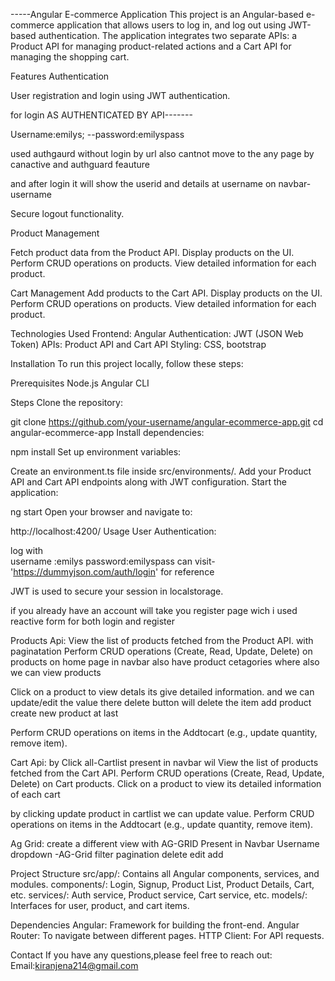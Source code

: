 -----Angular E-commerce Application
This project is an Angular-based e-commerce application that allows users to  log in, and log out using JWT-based authentication. The application integrates two separate APIs: a Product API for managing product-related actions and a Cart API for managing the shopping cart.
 
Features
Authentication
 
User registration and login using JWT authentication.

for login    AS AUTHENTICATED BY API------- 

 Username:emilys;
--password:emilyspass

used authgaurd without login by url also cantnot move to the any page by canactive and authguard feauture

and after login it will show the userid and details at username on navbar- username



Secure logout functionality.
 
Product Management
 
Fetch product data from the Product API.
Display products on the UI.
Perform CRUD operations on products.
View detailed information for each product.
 
Cart Management
Add products to the Cart API.
Display products on the UI.
Perform CRUD operations on products.
View detailed information for each product.
 
Technologies Used
Frontend: Angular
Authentication: JWT (JSON Web Token)
APIs: Product API and Cart API
Styling: CSS, bootstrap
 
 
Installation
To run this project locally, follow these steps:
 
Prerequisites
Node.js
Angular CLI
 
 
Steps
Clone the repository:
 
 
git clone https://github.com/your-username/angular-ecommerce-app.git
cd angular-ecommerce-app
Install dependencies:
 
 
npm install
Set up environment variables:
 
Create an environment.ts file inside src/environments/.
Add your Product API and Cart API endpoints along with JWT configuration.
Start the application:
 
 
ng start
Open your browser and navigate to:
 
 
http://localhost:4200/
Usage
User Authentication:
 





 log with  
  username :emilys
  password:emilyspass    can visit- 'https://dummyjson.com/auth/login' for reference
 
JWT is used to secure your session in localstorage.
 
 if you already have an account will take you register page wich i used reactive form for both login and register
 
Products Api:
View the list of products fetched from the Product API. with paginatation
Perform CRUD operations (Create, Read, Update, Delete) on products on home page 
in navbar also have product cetagories where also we can view products 

Click on a product to view detals its give  detailed information. and we can update/edit the value there 
delete button will delete the item 
add product create new product at last 

Perform CRUD operations on items in the Addtocart (e.g., update quantity, remove item).
 
Cart Api:
by Click all-Cartlist present in navbar wil 
View the list of products fetched from the Cart API.
Perform CRUD operations (Create, Read, Update, Delete) on Cart products.
Click on a product to view its detailed information of each cart 

by clicking update product in cartlist we can update value.
Perform CRUD operations on items in the Addtocart (e.g., update quantity, remove item).

Ag Grid:
create a different view with AG-GRID 
Present in Navbar Username dropdown -AG-Grid 
filter pagination delete edit add

 
Project Structure
src/app/: Contains all Angular components, services, and modules.
components/: Login, Signup, Product List, Product Details, Cart, etc.
services/: Auth service, Product service, Cart service, etc.
models/: Interfaces for user, product, and cart items.
 
Dependencies
Angular: Framework for building the front-end.
Angular Router: To navigate between different pages.
HTTP Client: For API requests.
 
 
Contact
If you have any questions,please feel free to reach out:
Email:kiranjena214@gmail.com








<!-- # AngularEcomm

This project was generated with [Angular CLI](https://github.com/angular/angular-cli) version 18.1.4.

## Development server

Run `ng serve` for a dev server. Navigate to `http://localhost:4200/`. The application will automatically reload if you change any of the source files.

## Code scaffolding

Run `ng generate component component-name` to generate a new component. You can also use `ng generate directive|pipe|service|class|guard|interface|enum|module`.

## Build

Run `ng build` to build the project. The build artifacts will be stored in the `dist/` directory.

## Running unit tests

Run `ng test` to execute the unit tests via [Karma](https://karma-runner.github.io).

## Running end-to-end tests

Run `ng e2e` to execute the end-to-end tests via a platform of your choice. To use this command, you need to first add a package that implements end-to-end testing capabilities.

## Further help

To get more help on the Angular CLI use `ng help` or go check out the [Angular CLI Overview and Command Reference](https://angular.dev/tools/cli) page. -->
